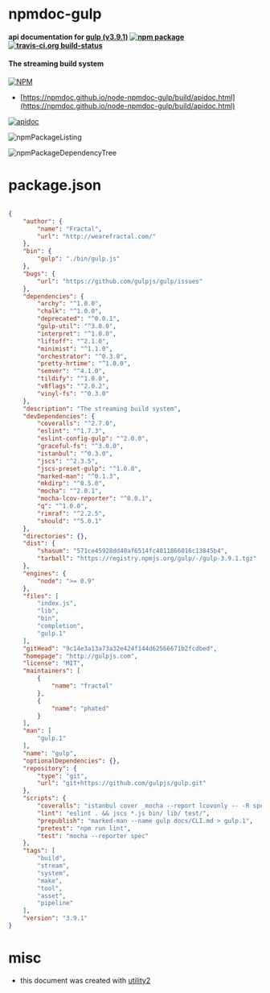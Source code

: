 # npmdoc-gulp

#### api documentation for  [gulp (v3.9.1)](http://gulpjs.com)  [![npm package](https://img.shields.io/npm/v/npmdoc-gulp.svg?style=flat-square)](https://www.npmjs.org/package/npmdoc-gulp) [![travis-ci.org build-status](https://api.travis-ci.org/npmdoc/node-npmdoc-gulp.svg)](https://travis-ci.org/npmdoc/node-npmdoc-gulp)

#### The streaming build system

[![NPM](https://nodei.co/npm/gulp.png?downloads=true&downloadRank=true&stars=true)](https://www.npmjs.com/package/gulp)

- [https://npmdoc.github.io/node-npmdoc-gulp/build/apidoc.html](https://npmdoc.github.io/node-npmdoc-gulp/build/apidoc.html)

[![apidoc](https://npmdoc.github.io/node-npmdoc-gulp/build/screenCapture.buildCi.browser.%252Ftmp%252Fbuild%252Fapidoc.html.png)](https://npmdoc.github.io/node-npmdoc-gulp/build/apidoc.html)

![npmPackageListing](https://npmdoc.github.io/node-npmdoc-gulp/build/screenCapture.npmPackageListing.svg)

![npmPackageDependencyTree](https://npmdoc.github.io/node-npmdoc-gulp/build/screenCapture.npmPackageDependencyTree.svg)



# package.json

```json

{
    "author": {
        "name": "Fractal",
        "url": "http://wearefractal.com/"
    },
    "bin": {
        "gulp": "./bin/gulp.js"
    },
    "bugs": {
        "url": "https://github.com/gulpjs/gulp/issues"
    },
    "dependencies": {
        "archy": "^1.0.0",
        "chalk": "^1.0.0",
        "deprecated": "^0.0.1",
        "gulp-util": "^3.0.0",
        "interpret": "^1.0.0",
        "liftoff": "^2.1.0",
        "minimist": "^1.1.0",
        "orchestrator": "^0.3.0",
        "pretty-hrtime": "^1.0.0",
        "semver": "^4.1.0",
        "tildify": "^1.0.0",
        "v8flags": "^2.0.2",
        "vinyl-fs": "^0.3.0"
    },
    "description": "The streaming build system",
    "devDependencies": {
        "coveralls": "^2.7.0",
        "eslint": "^1.7.3",
        "eslint-config-gulp": "^2.0.0",
        "graceful-fs": "^3.0.0",
        "istanbul": "^0.3.0",
        "jscs": "^2.3.5",
        "jscs-preset-gulp": "^1.0.0",
        "marked-man": "^0.1.3",
        "mkdirp": "^0.5.0",
        "mocha": "^2.0.1",
        "mocha-lcov-reporter": "^0.0.1",
        "q": "^1.0.0",
        "rimraf": "^2.2.5",
        "should": "^5.0.1"
    },
    "directories": {},
    "dist": {
        "shasum": "571ce45928dd40af6514fc4011866016c13845b4",
        "tarball": "https://registry.npmjs.org/gulp/-/gulp-3.9.1.tgz"
    },
    "engines": {
        "node": ">= 0.9"
    },
    "files": [
        "index.js",
        "lib",
        "bin",
        "completion",
        "gulp.1"
    ],
    "gitHead": "9c14e3a13a73a32e424f144d62566671b2fcdbed",
    "homepage": "http://gulpjs.com",
    "license": "MIT",
    "maintainers": [
        {
            "name": "fractal"
        },
        {
            "name": "phated"
        }
    ],
    "man": [
        "gulp.1"
    ],
    "name": "gulp",
    "optionalDependencies": {},
    "repository": {
        "type": "git",
        "url": "git+https://github.com/gulpjs/gulp.git"
    },
    "scripts": {
        "coveralls": "istanbul cover _mocha --report lcovonly -- -R spec && cat ./coverage/lcov.info | coveralls && rm -rf ./coverage",
        "lint": "eslint . && jscs *.js bin/ lib/ test/",
        "prepublish": "marked-man --name gulp docs/CLI.md > gulp.1",
        "pretest": "npm run lint",
        "test": "mocha --reporter spec"
    },
    "tags": [
        "build",
        "stream",
        "system",
        "make",
        "tool",
        "asset",
        "pipeline"
    ],
    "version": "3.9.1"
}
```



# misc
- this document was created with [utility2](https://github.com/kaizhu256/node-utility2)
